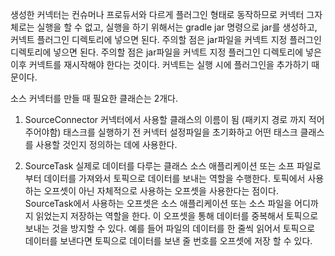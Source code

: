 생성한 커넥터는 컨슈머나 프로듀서와 다르게 플러그인 형태로 동작하므로 커넥터 그자체로는 실행을 할 수 없고, 실행을 하기 위해서는 gradle jar 명령으로 jar를 생성하고, 커넥트 플러그인 디렉토리에 넣으면 된다. 주의할 점은 jar파일을 커넥트 지정 플러그인 디렉토리에 넣으면 된다. 주의할 점은 jar파일을 커넥트 지정 플러그인 디렉토리에 넣은 이후 커넥트를 재시작해야 한다는 것이다. 커넥트는 실행 시에 플러그인을 추가하기 때문이다.

소스 커넥터를 만들 때 필요한 클래슨는 2개다.

1. SourceConnector
커넥터에서 사용할 클래스의 이름이 됨 (패키지 경로 까지 적어주어야함)
태스크를 실행하기 전 커넥터 설정파일을 초기화하고 어떤 태스크 클래스를 사용할 것인지 정의하는 데에 사용한다.


2. SourceTask
실제로 데이터를 다루는 클래스
소스 애플리케이션 또는 소프 파일로부터 데이터를 가져와서 토픽으로 데이터를 보내는 역할을 수행한다.
토픽에서 사용하는 오프셋이 아닌 자체적으로 사용하는 오프셋을 사용한다는 점이다.
SourceTask에서 사용하는 오프셋은 소스 애플리케이션 또는 소스 파일을 어디까지 읽었는지 저장하는 역할을 한다.
이 오프셋을 통해 데이터를 중복해서 토픽으로 보내는 것을 방지할 수 있다.
예를 들어 파일의 데이터를 한 줄씩 읽어서 토픽으로 데이터를 보낸다면 토픽으로 데이터를 보낸 줄 번호를 오프셋에 저장 할 수 있다.